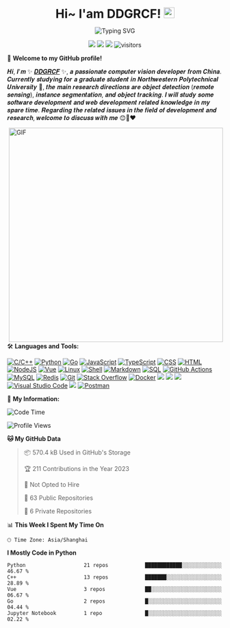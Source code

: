 
<h1 align="center" style="margin: 10px; padding: 0px;">
  Hi~ I'am DDGRCF!
  <img src="https://media.giphy.com/media/hvRJCLFzcasrR4ia7z/giphy.gif" width="25px">
</h1>


<p align="center">
  <img src="https://readme-typing-svg.herokuapp.com?font=Shantell+Sans&pause=1000&color=F79736&center=true&vCenter=true&width=435&lines=A++computer+vision+developer;Aspiring+to+be+a+full-stack+developer" alt="Typing SVG" />
</p>

<p align="center">
  <img src="https://img.shields.io/badge/gender-%F0%9F%A4%B5 gentleman-critical">
  <img src="https://img.shields.io/static/v1?label=wechat&message=sldbddg&color=7BB32E&logo=wechat">
  <img src="https://img.shields.io/static/v1?label=qq&message=969609856&color=7BB32E&logo=tencentqq">
  <img src="https://visitor-badge.glitch.me/badge?page_id=DDGRCF.DDGRCF" alt="visitors">

[comment]: <> (    <img src="https://badges.frapsoft.com/os/v1/open-source.svg?v=102" alt="Open Source Love">)

</p>

🎉 **Welcome to my GitHub profile!**

<!-- Weird English generator - https://www.dute.org/weird-fonts -->
<!-- Hi, I'm Alex , a passionate self-taught Full Stack web developer and a funny software engineer from China. -->
<!-- I take great care in the architecture and code quality of the things  I build.  -->
<!-- I am also an open-source enthusiast and maintainer.  -->
<!-- I learned a lot from the open-source community and I love how collaboration and knowledge sharing happened through open-source. -->
𝑯𝒊, 𝑰'𝒎 ✨ [𝑫𝑫𝑮𝑹𝑪𝑭](𝒉𝒕𝒕𝒑𝒔://𝒘𝒘𝒘.𝒛𝒉𝒊𝒉𝒖.𝒄𝒐𝒎/𝒑𝒆𝒐𝒑𝒍𝒆/𝒉𝒖𝒐-𝒚𝒖-𝒒𝒊𝒂𝒏𝒈-67) ✨, 𝒂 𝒑𝒂𝒔𝒔𝒊𝒐𝒏𝒂𝒕𝒆 𝒄𝒐𝒎𝒑𝒖𝒕𝒆𝒓 𝒗𝒊𝒔𝒊𝒐𝒏 𝒅𝒆𝒗𝒆𝒍𝒐𝒑𝒆𝒓 𝒇𝒓𝒐𝒎 𝑪𝒉𝒊𝒏𝒂. 𝑪𝒖𝒓𝒓𝒆𝒏𝒕𝒍𝒚 𝒔𝒕𝒖𝒅𝒚𝒊𝒏𝒈 𝒇𝒐𝒓 𝒂 𝒈𝒓𝒂𝒅𝒖𝒂𝒕𝒆 𝒔𝒕𝒖𝒅𝒆𝒏𝒕 𝒊𝒏 𝑵𝒐𝒓𝒕𝒉𝒘𝒆𝒔𝒕𝒆𝒓𝒏 𝑷𝒐𝒍𝒚𝒕𝒆𝒄𝒉𝒏𝒊𝒄𝒂𝒍 𝑼𝒏𝒊𝒗𝒆𝒓𝒔𝒊𝒕𝒚 🏫, 𝒕𝒉𝒆 𝒎𝒂𝒊𝒏 𝒓𝒆𝒔𝒆𝒂𝒓𝒄𝒉 𝒅𝒊𝒓𝒆𝒄𝒕𝒊𝒐𝒏𝒔 𝒂𝒓𝒆 𝒐𝒃𝒋𝒆𝒄𝒕 𝒅𝒆𝒕𝒆𝒄𝒕𝒊𝒐𝒏 (𝒓𝒆𝒎𝒐𝒕𝒆 𝒔𝒆𝒏𝒔𝒊𝒏𝒈), 𝒊𝒏𝒔𝒕𝒂𝒏𝒄𝒆 𝒔𝒆𝒈𝒎𝒆𝒏𝒕𝒂𝒕𝒊𝒐𝒏, 𝒂𝒏𝒅 𝒐𝒃𝒋𝒆𝒄𝒕 𝒕𝒓𝒂𝒄𝒌𝒊𝒏𝒈. 𝑰 𝒘𝒊𝒍𝒍 𝒔𝒕𝒖𝒅𝒚 𝒔𝒐𝒎𝒆 𝒔𝒐𝒇𝒕𝒘𝒂𝒓𝒆 𝒅𝒆𝒗𝒆𝒍𝒐𝒑𝒎𝒆𝒏𝒕 𝒂𝒏𝒅 𝒘𝒆𝒃 𝒅𝒆𝒗𝒆𝒍𝒐𝒑𝒎𝒆𝒏𝒕 𝒓𝒆𝒍𝒂𝒕𝒆𝒅 𝒌𝒏𝒐𝒘𝒍𝒆𝒅𝒈𝒆 𝒊𝒏 𝒎𝒚 𝒔𝒑𝒂𝒓𝒆 𝒕𝒊𝒎𝒆. 𝑹𝒆𝒈𝒂𝒓𝒅𝒊𝒏𝒈 𝒕𝒉𝒆 𝒓𝒆𝒍𝒂𝒕𝒆𝒅 𝒊𝒔𝒔𝒖𝒆𝒔 𝒊𝒏 𝒕𝒉𝒆 𝒇𝒊𝒆𝒍𝒅 𝒐𝒇 𝒅𝒆𝒗𝒆𝒍𝒐𝒑𝒎𝒆𝒏𝒕 𝒂𝒏𝒅 𝒓𝒆𝒔𝒆𝒂𝒓𝒄𝒉, 𝒘𝒆𝒍𝒄𝒐𝒎𝒆 𝒕𝒐 𝒅𝒊𝒔𝒄𝒖𝒔𝒔 𝒘𝒊𝒕𝒉 𝒎𝒆 😊🫶❤️

<!-- <img align="right" alt="GIF" src="https://media.giphy.com/media/qgQUggAC3Pfv687qPC/giphy.gif" width="500"> -->

<img align="right" alt="GIF" src="https://media.giphy.com/media/PmAjqmm4beKervYzFr/giphy.gif" width="500">

🛠️ **Languages and Tools:**

<p>
    <a href="#"><img alt="C/C++" src="https://img.shields.io/badge/C/C++-blue.svg?style=flat&logo=c%2B%2B"></a>
    <a href="https://github.com/search?q=user%3Apudongping+is%3Arepo+language%3Apython"><img alt="Python" src="https://img.shields.io/badge/Python%20-%233776AB.svg?logo=python&logoColor=white"></a>
    <a href="https://github.com/search?q=user%3Apudongping+is%3Arepo+language%3AGo"><img alt="Go" src="https://img.shields.io/badge/Golang-%2345b8d8.svg?logo=go&logoColor=white"></a>
    <a href="https://github.com/search?q=user%3Apudongping+is%3Arepo+language%3Ajavascript"><img alt="JavaScript" src="https://img.shields.io/badge/JavaScript%20-%23F7DF1E.svg?logo=javascript&logoColor=black"></a>
    <a href="#"><img alt="TypeScript" src="https://img.shields.io/badge/TypeScript-blue?style=flat&logo=typescript&logoColor=f5f5f5"></a>
    <a href="https://github.com/search?q=user%3Apudongping+is%3Arepo+language%3Acss"><img alt="CSS" src="https://img.shields.io/badge/CSS%20-%231572B6.svg?logo=css3&logoColor=white"></a>
    <a href="https://github.com/search?q=user%3Apudongping+is%3Arepo+language%3Ahtml"><img alt="HTML" src="https://img.shields.io/badge/HTML%20-%23E34F26.svg?logo=html5&logoColor=white"></a>
    <a href="https://github.com/search?q=user%3Apudongping+is%3Arepo+language%3Ajavascript"><img alt="NodeJS" src="https://img.shields.io/badge/Node.js%20-%2343853D.svg?logo=node.js&logoColor=white"></a>
    <a href="https://github.com/search?q=user%3Apudongping+is%3Arepo+language%3Avue"><img alt="Vue" src="https://img.shields.io/badge/Vue%20-%232b3847.svg?logo=vue.js"></a>
    <a href="#"><img alt="Linux" src="https://img.shields.io/badge/-Linux-FCC624?logo=Linux&logoColor=black" /></a>
    <a href="https://github.com/search?q=user%3Apudongping+is%3Arepo+language%3AShell"><img alt="Shell" src="https://img.shields.io/badge/Shell%20-%236fba48.svg?logo=shell"></a>
    <a href="https://github.com/search?q=user%3Apudongping+is%3Arepo+language%3Amarkdown"><img alt="Markdown" src="https://img.shields.io/badge/Markdown-%23000000.svg?logo=markdown&logoColor=white"></a>
    <a href="https://github.com/search?q=user%3Apudongping+is%3Arepo+language%3Asql"><img alt="SQL" src="https://img.shields.io/badge/SQL%20-%23025E8C.svg?logo=amazon-dynamodb&logoColor=white"></a>
    <a href="#"><img alt="GitHub Actions" src="https://img.shields.io/badge/GitHub%20Actions%20-%232671E5.svg?logo=github%20actions&logoColor=white"></a>
    <a href="#"><img alt="MySQL" src="https://img.shields.io/badge/MySQL-%234479A1.svg?logo=mysql&logoColor=white"></a>
    <a href="#"><img alt="Redis" src="https://img.shields.io/badge/Redis-%23c83d2e.svg?logo=redis&logoColor=white"></a>
    <a href="#"><img alt="Git" src="https://img.shields.io/badge/Git%20-%23F05033.svg?logo=git&logoColor=white"></a>
    <a href="#"><img alt="Stack Overflow" src="https://img.shields.io/badge/-Stack%20Overflow-FE7A16?logo=stack-overflow&logoColor=white"></a>
    <a href="#"><img alt="Docker" src="https://img.shields.io/badge/Docker-2496ED?logo=docker&logoColor=white" /></a>
    <a href="#"><img src="https://img.shields.io/badge/Sass-pink?style=flat&logo=sass" /></a>
    <a href="#"><img src="https://img.shields.io/badge/Less-grey?style=flat&logo=less&logoColor=white" /></a>
    <a href="#"><img src="https://img.shields.io/badge/WebStorm-blue?style=flat&logo=webstorm" /></a>
    <a href="#"><img alt="Visual Studio Code" src="https://img.shields.io/badge/Visual%20Studio%20Code-0078d7.svg?logo=visual-studio-code&logoColor=white"></a>
    <a href="#"><img src="https://img.shields.io/badge/AndroidStudio-green?style=flat&logo=androidstudio" /></a>
    <a href="#"><img alt="Postman" src="https://img.shields.io/badge/Postman-FF6C37?logo=postman&logoColor=white"></a>

💁 **My Information:**
<!--START_SECTION:waka-->
![Code Time](http://img.shields.io/badge/Code%20Time-134%20hrs%206%20mins-blue)

![Profile Views](http://img.shields.io/badge/Profile%20Views-9-blue)

**🐱 My GitHub Data** 

> 📦 570.4 kB Used in GitHub's Storage 
 > 
> 🏆 211 Contributions in the Year 2023
 > 
> 🚫 Not Opted to Hire
 > 
> 📜 63 Public Repositories 
 > 
> 🔑 6 Private Repositories 
 > 
📊 **This Week I Spent My Time On** 

```text
🕑︎ Time Zone: Asia/Shanghai
```

**I Mostly Code in Python** 

```text
Python                   21 repos            ████████████░░░░░░░░░░░░░   46.67 % 
C++                      13 repos            ███████░░░░░░░░░░░░░░░░░░   28.89 % 
Vue                      3 repos             ██░░░░░░░░░░░░░░░░░░░░░░░   06.67 % 
Go                       2 repos             █░░░░░░░░░░░░░░░░░░░░░░░░   04.44 % 
Jupyter Notebook         1 repo              █░░░░░░░░░░░░░░░░░░░░░░░░   02.22 % 
```




<!--END_SECTION:waka-->
